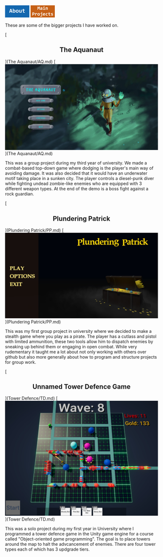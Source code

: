 [<img src="About Button.jpg" alt="ABOUT" width="80"/>](About.md)
[<img src="Main Button.jpg" alt="MAIN PROJECTS" width="80"/>](MainProjects.md)

These are some of the bigger projects I have worked on.

[<h2 align="center"> The Aquanaut </h2>](The Aquanaut/AQ.md)
[<img src="The Aquanaut/The Aquanaut Cover.jpg" width="550"/>](The Aquanaut/AQ.md)

This was a group project during my third year of university. We made a combat-based top-down game where dodging is the player's main way of avoiding damage. It was also decided that it would have an underwater motif taking place in a sunken city. The player controls a diesel-punk diver while fighting undead zombie-like enemies who are equipped with 3 different weapon types. At the end of the demo is a boss fight against a rock guardian.

[<h2 align="center"> Plundering Patrick </h2>](Plundering Patrick/PP.md)
[<img src="Plundering Patrick/Plundering Patrick Cover.jpg" width="550"/>](Plundering Patrick/PP.md)

This was my first group project in university where we decided to make a stealth game where you play as a pirate. The player has a cutlass and pistol with limited ammunition, these two tools allow him to dispatch enemies by sneaking up behind them or engaging in open combat. While very rudementary it taught me a lot about not only working with others over github but also more generally about how to program and structure projects for group work.

[<h2 align="center"> Unnamed Tower Defence Game </h2>](Tower Defence/TD.md)
[<img src="Tower Defence/Tower Defence Cover.jpg" width="550"/>](Tower Defence/TD.md)

This was a solo project during my first year in University where I programmed a tower defence game in the Unity game engine for a course called "Object-oriented game programming". The goal is to place towers around the map to halt the advcancement of enemies. There are four tower types each of which has 3 updgrade tiers.
